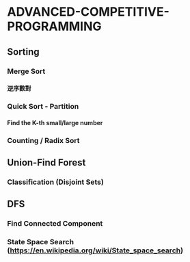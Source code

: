 # ADVANCED-COMPETITIVE-PROGRAMMING

## Sorting
### Merge Sort
#### 逆序數對
### Quick Sort - Partition
#### Find the K-th small/large number
### Counting / Radix Sort

## Union-Find Forest
### Classification (Disjoint Sets)

## DFS
### Find Connected Component

### State Space Search (https://en.wikipedia.org/wiki/State_space_search)
